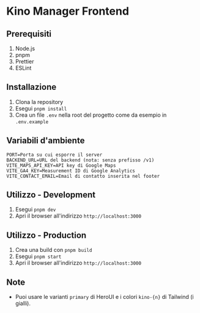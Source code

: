 # Kino Manager Frontend

## Prerequisiti

1. Node.js
2. pnpm
3. Prettier
4. ESLint

## Installazione

1. Clona la repository
2. Esegui `pnpm install`
3. Crea un file `.env` nella root del progetto come da esempio in `.env.example`

## Variabili d'ambiente

```
PORT=Porta su cui esporre il server
BACKEND_URL=URL del backend (nota: senza prefisso /v1)
VITE_MAPS_API_KEY=API key di Google Maps
VITE_GA4_KEY=Measurement ID di Google Analytics
VITE_CONTACT_EMAIL=Email di contatto inserita nel footer
```

## Utilizzo - Development

1. Esegui `pnpm dev`
2. Apri il browser all'indirizzo `http://localhost:3000`

## Utilizzo - Production

1. Crea una build con `pnpm build`
2. Esegui `pnpm start`
3. Apri il browser all'indirizzo `http://localhost:3000`

## Note

- Puoi usare le varianti `primary` di HeroUI e i colori `kino-{n}` di Tailwind (i gialli).
